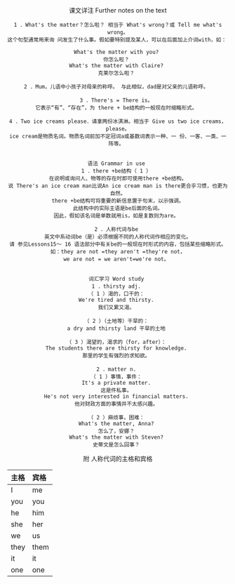 课文详注 Further notes on the text 
```text
1 ．What's the matter？怎么啦？ 相当于 What's wrong？或 Tell me what's wrong。
这个句型通常用来询 问发生了什么事。假如要特别提及某人，可以在后面加上介词with，如： 

What's the matter with you? 
你怎么啦？ 
What's the matter with Claire? 
克莱尔怎么啦？ 

2 ．Mum，儿语中小孩子对母亲的称呼。 与此相似，dad是对父亲的儿语称呼。 

3 ．There's = There is。 
它表示“有”、“存在”，为 there + be结构的一般现在时缩略形式。 

4 ．Two ice creams please．请拿两份冰淇淋。相当于 Give us two ice creams，please。
ice cream是物质名词。物质名词前加不定冠词a或基数词表示一种、一 份、一客、一类、一阵等。 


语法 Grammar in use 
1 ．there +be结构（ 1 ） 
在说明或询问人、物等的存在时即可使用there +be结构。
说 There's an ice cream man比说An ice cream man is there更合乎习惯，也更为自然。
there +be结构可将重要的新信息置于句末，以示强调。
此结构中的实际主语是be后面的名词。
因此，假如该名词是单数就用is，如是复数则为are。 

2 ．人称代词与be 
英文中系动词be（是）必须根据不同的人称代词作相应的变化。
请 参见Lessons15～ 16 语法部分中有关be的一般现在时形式的内容，包括某些缩略形式。
如：they are not =they aren't =they're not，
we are not = we aren't=we're not。 


词汇学习 Word study 
1 ．thirsty adj. 
（ 1 ）渴的，口干的： 
We're tired and thirsty. 
我们又累又渴。 

（ 2 ）（土地等）干旱的： 
a dry and thirsty land 干旱的土地 

（ 3 ）渴望的，渴求的（for，after）： 
The students there are thirsty for knowledge. 
那里的学生有强烈的求知欲。 

2 ．matter n. 
（ 1 ）事情，事件： 
It's a private matter. 
这是件私事。 
He's not very interested in financial matters. 
他对财政方面的事情并不太感兴趣。 

（ 2 ）麻烦事，困难： 
What's the matter, Anna? 
怎么了，安娜？ 
What's the matter with Steven? 
史蒂文是怎么回事？ 
```
附
人称代词的主格和宾格
<style>
body {text-align: center}
</style>
| 主格 | 宾格 |
| :--- | :--- |
| I | me |
| you | you |
| he | him |
| she | her |
| we | us |
| they | them |
| it | it |
| one | one |